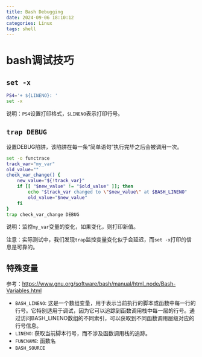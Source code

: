 ```yaml
---
title: Bash Debugging
date: 2024-09-06 18:10:12
categories: Linux
tags: shell
---
```


# bash调试技巧

## `set -x`

```bash
PS4='+ ${LINENO}: '
set -x
```

说明：`PS4`设置打印格式，`$LINENO`表示打印行号。

## `trap DEBUG`

设置DEBUG陷阱，该陷阱在每一条“简单语句”执行完毕之后会被调用一次。

```bash
set -o functrace
track_var="my_var"
old_value=""
check_var_change() {
    new_value="${!track_var}"
    if [[ "$new_value" != "$old_value" ]]; then
        echo "$track_var changed to \"$new_value\" at $BASH_LINENO"
        old_value="$new_value"
    fi
}
trap check_var_change DEBUG
```

说明：监控`my_var`变量的变化，如果变化，则打印新值。

注意：实际测试中，我们发现`trap`监控变量变化似乎会延迟，而`set -x`打印的信息是可靠的。

## 特殊变量

参考：https://www.gnu.org/software/bash/manual/html_node/Bash-Variables.html

- `BASH_LINENO`: 这是一个数组变量，‌用于表示当前执行的脚本或函数中每一行的行号。‌它特别适用于调试，‌因为它可以追踪到函数调用栈中每一层的行号。‌通过访问BASH_LINENO数组的不同索引，‌可以获取到不同函数调用层级对应的行号信息‌。
- `LINENO`: 获取当前脚本行号‌，‌而不涉及函数调用栈的追踪‌。
- `FUNCNAME`: 函数名
- `BASH_SOURCE`